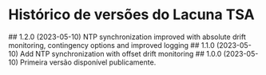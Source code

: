 ﻿# Histórico de versões do Lacuna TSA

<a name="v1-2-0" />
## 1.2.0 (2023-05-10)
NTP synchronization improved with absolute drift monitoring, contingency options and improved logging

<a name="v1-1-0" />
## 1.1.0 (2023-05-10)
Add NTP synchronization with offset drift monitoring

<a name="v1-0-0" />
## 1.0.0 (2023-05-10)
Primeira versão disponível publicamente.
